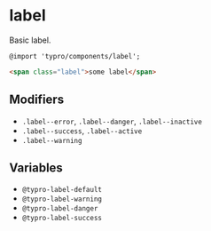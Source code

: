 # label

Basic label.

```less
@import 'typro/components/label';
```

```html
<span class="label">some label</span>
```


## Modifiers

* `.label--error`, `.label--danger`, `.label--inactive`
* `.label--success`, `.label--active`
* `.label--warning`


## Variables

* `@typro-label-default`
* `@typro-label-warning`
* `@typro-label-danger`
* `@typro-label-success`

